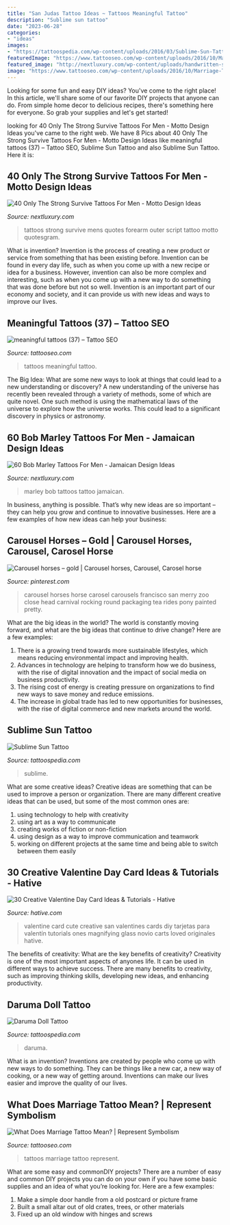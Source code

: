 ```yaml
---
title: "San Judas Tattoo Ideas ~ Tattoos Meaningful Tattoo"
description: "Sublime sun tattoo"
date: "2023-06-28"
categories:
- "ideas"
images:
- "https://tattoospedia.com/wp-content/uploads/2016/03/Sublime-Sun-Tattoo-504.jpg"
featuredImage: "https://www.tattooseo.com/wp-content/uploads/2016/10/Marriage-Tattoos-8.jpg"
featured_image: "http://nextluxury.com/wp-content/uploads/handwritten-script-only-the-strong-survive-mens-outer-forearm-tattoos.jpg"
image: "https://www.tattooseo.com/wp-content/uploads/2016/10/Marriage-Tattoos-8.jpg"
---
```



Looking for some fun and easy DIY ideas? You've come to the right place! In this article, we'll share some of our favorite DIY projects that anyone can do. From simple home decor to delicious recipes, there's something here for everyone. So grab your supplies and let's get started!

	

		
looking for 40 Only The Strong Survive Tattoos For Men - Motto Design Ideas you've came to the right web. We have 8 Pics about 40 Only The Strong Survive Tattoos For Men - Motto Design Ideas like meaningful tattoos (37) – Tattoo SEO, Sublime Sun Tattoo and also Sublime Sun Tattoo. Here it is:
		
    
## 40 Only The Strong Survive Tattoos For Men - Motto Design Ideas

<img loading=lazy src="http://nextluxury.com/wp-content/uploads/handwritten-script-only-the-strong-survive-mens-outer-forearm-tattoos.jpg" onerror="this.onerror=null;this.src='https://tse3.mm.bing.net/th?id=OIP.AYRdlcSj5KVZgTNM6WDiYwHaLH&amp;pid=15.1';" alt="40 Only The Strong Survive Tattoos For Men - Motto Design Ideas">

_Source: nextluxury.com_

>tattoos strong survive mens quotes forearm outer script tattoo motto quotesgram. 

	

What is invention?
Invention is the process of creating a new product or service from something that has been existing before. Invention can be found in every day life, such as when you come up with a new recipe or idea for a business. However, invention can also be more complex and interesting, such as when you come up with a new way to do something that was done before but not so well. Invention is an important part of our economy and society, and it can provide us with new ideas and ways to improve our lives.

    
## Meaningful Tattoos (37) – Tattoo SEO

<img loading=lazy src="https://www.tattooseo.com/wp-content/uploads/2017/09/meaningful-tattoos-37.jpg" onerror="this.onerror=null;this.src='https://tse3.mm.bing.net/th?id=OIP.LLK0tmLTepqqnN6GixMdeQHaJ_&amp;pid=15.1';" alt="meaningful tattoos (37) – Tattoo SEO">

_Source: tattooseo.com_

>tattoos meaningful tattoo. 

	

The Big Idea: What are some new ways to look at things that could lead to a new understanding or discovery?
A new understanding of the universe has recently been revealed through a variety of methods, some of which are quite novel. One such method is using the mathematical laws of the universe to explore how the universe works. This could lead to a significant discovery in physics or astronomy.

    
## 60 Bob Marley Tattoos For Men - Jamaican Design Ideas

<img loading=lazy src="http://nextluxury.com/wp-content/uploads/bob-marley-tattoo-ideas-on-guys-on-leg.jpg" onerror="this.onerror=null;this.src='https://tse2.mm.bing.net/th?id=OIP.ecJpUgyjweLK3_EGg1dD6gAAAA&amp;pid=15.1';" alt="60 Bob Marley Tattoos For Men - Jamaican Design Ideas">

_Source: nextluxury.com_

>marley bob tattoos tattoo jamaican. 

	

In business, anything is possible. That’s why new ideas are so important – they can help you grow and continue to innovative businesses. Here are a few examples of how new ideas can help your business: 

    
## Carousel Horses – Gold | Carousel Horses, Carousel, Carosel Horse

<img loading=lazy src="https://i.pinimg.com/736x/6c/e3/c8/6ce3c83a81091f04ebe924d405a0aa92.jpg" onerror="this.onerror=null;this.src='https://tse3.mm.bing.net/th?id=OIP.8vOWoXt6ZdYm5qo9Hsy4tQAAAA&amp;pid=15.1';" alt="Carousel horses – gold | Carousel horses, Carousel, Carosel horse">

_Source: pinterest.com_

>carousel horses horse carosel carousels francisco san merry zoo close head carnival rocking round packaging tea rides pony painted pretty. 

	

What are the big ideas in the world?
The world is constantly moving forward, and what are the big ideas that continue to drive change? Here are a few examples: 
1. There is a growing trend towards more sustainable lifestyles, which means reducing environmental impact and improving health. 
2. Advances in technology are helping to transform how we do business, with the rise of digital innovation and the impact of social media on business productivity. 
3. The rising cost of energy is creating pressure on organizations to find new ways to save money and reduce emissions. 
4. The increase in global trade has led to new opportunities for businesses, with the rise of digital commerce and new markets around the world.

    
## Sublime Sun Tattoo

<img loading=lazy src="https://tattoospedia.com/wp-content/uploads/2016/03/Sublime-Sun-Tattoo-504.jpg" onerror="this.onerror=null;this.src='https://tse4.mm.bing.net/th?id=OIP.O8SZ29m-sZ-Q_RVTK02yAgHaFj&amp;pid=15.1';" alt="Sublime Sun Tattoo">

_Source: tattoospedia.com_

>sublime. 

	

What are some creative ideas?
Creative ideas are something that can be used to improve a person or organization. There are many different creative ideas that can be used, but some of the most common ones are: 
1. using technology to help with creativity 
2. using art as a way to communicate 
3. creating works of fiction or non-fiction 
4. using design as a way to improve communication and teamwork 
5. working on different projects at the same time and being able to switch between them easily 

    
## 30 Creative Valentine Day Card Ideas &amp; Tutorials - Hative

<img loading=lazy src="http://hative.com/wp-content/uploads/2014/10/valentine-card-ideas/4-valentine-card-ideas.jpg" onerror="this.onerror=null;this.src='https://tse3.mm.bing.net/th?id=OIP.k3zPj36sWpYEEpkvcXi_aAHaJ4&amp;pid=15.1';" alt="30 Creative Valentine Day Card Ideas &amp; Tutorials - Hative">

_Source: hative.com_

>valentine card cute creative san valentines cards diy tarjetas para valentín tutorials ones magnifying glass novio carts loved originales hative. 

	

The benefits of creativity: What are the key benefits of creativity?
Creativity is one of the most important aspects of anyones life. It can be used in different ways to achieve success. There are many benefits to creativity, such as improving thinking skills, developing new ideas, and enhancing productivity.

    
## Daruma Doll Tattoo

<img loading=lazy src="https://tattoospedia.com/wp-content/uploads/2016/03/Daruma-Doll-Tattoo-1077.jpg" onerror="this.onerror=null;this.src='https://tse3.mm.bing.net/th?id=OIP.Be1z4E76ZKz-11YKq5jmmQHaFj&amp;pid=15.1';" alt="Daruma Doll Tattoo">

_Source: tattoospedia.com_

>daruma. 

	

What is an invention?
Inventions are created by people who come up with new ways to do something. They can be things like a new car, a new way of cooking, or a new way of getting around. Inventions can make our lives easier and improve the quality of our lives.

    
## What Does Marriage Tattoo Mean? | Represent Symbolism

<img loading=lazy src="https://www.tattooseo.com/wp-content/uploads/2016/10/Marriage-Tattoos-8.jpg" onerror="this.onerror=null;this.src='https://tse3.mm.bing.net/th?id=OIP.q669zU4aBPi35COE_NTS5gAAAA&amp;pid=15.1';" alt="What Does Marriage Tattoo Mean? | Represent Symbolism">

_Source: tattooseo.com_

>tattoos marriage tattoo represent. 

	

What are some easy and commonDIY projects?
There are a number of easy and common DIY projects you can do on your own if you have some basic supplies and an idea of what you’re looking for. Here are a few examples:
1. Make a simple door handle from a old postcard or picture frame
2. Built a small altar out of old crates, trees, or other materials
3. Fixed up an old window with hinges and screws

